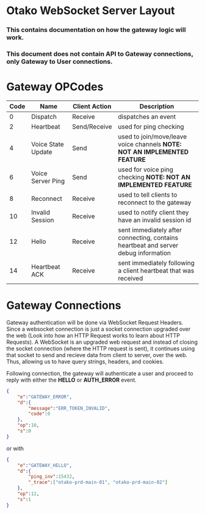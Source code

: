 # Otako WebSocket Server Layout

### This contains documentation on how the gateway logic will work.
### This document does not contain API to Gateway connections, only Gateway to User connections.

# Gateway OPCodes

| Code | Name | Client Action | Description |
|------|------|------|-------------|
| 0 | Dispatch | Receive | dispatches an event |
| 2 | Heartbeat | Send/Receive | used for ping checking |
| 4 | Voice State Update | Send | used to join/move/leave voice channels **NOTE: NOT AN IMPLEMENTED FEATURE** |
| 6 | Voice Server Ping | Send | used for voice ping checking **NOTE: NOT AN IMPLEMENTED FEATURE** |
| 8 | Reconnect | Receive | used to tell clients to reconnect to the gateway |
| 10 | Invalid Session | Receive | used to notify client they have an invalid session id |
| 12 | Hello | Receive | sent immediately after connecting, contains heartbeat and server debug information |
| 14 | Heartbeat ACK | Receive | sent immediately following a client heartbeat that was received |

# Gateway Connections

Gateway authentication will be done via WebSocket Request Headers. 
Since a websocket connection is just a socket connection upgraded over the web (Look into how an HTTP Request works to learn about HTTP Requests). A WebSocket is an upgraded web request and instead of closing the socket connection (where the HTTP request is sent), it continues using that socket to send and recieve data from client to server, over the web. Thus, allowing us to have query strings, headers, and cookies.



Following connection, the gateway will authenticate a user and proceed to reply with either the **HELLO** or **AUTH_ERROR** event.
```json
{
    "e":"GATEWAY_ERROR",
    "d":{
        "message":"ERR_TOKEN_INVALID",
        "code":0
    },
    "op":10,
    "s":0
}
```
or with
```json
{
    "e":"GATEWAY_HELLO",
    "d":{
        "ping_inv":15432,
        "_trace":["otako-prd-main-01", "otako-prd-main-02"]
    },
    "op":12,
    "s":1
}
```

